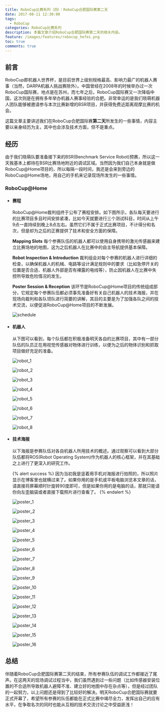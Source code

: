 ```yaml
---
title: RoboCup比赛系列（四）：RoboCup合肥国际赛第二天
date: 2017-08-11 12:30:00
tags:
  - RoboCup
categories: RoboCup比赛系列
description: 本篇文章介绍RoboCup合肥国际赛第二天的相关内容。
feature: /images/features/robocup_hefei.png
toc: true
comments: true
---
```


## 前言

RoboCup即机器人世界杯，是目前世界上级别规格最高、影响力最广的机器人赛事（当然，DARPA机器人挑战赛除外）。中国曾经在2008年的时候举办过一次RoboCup国际赛，地点是在苏州，而七年之后，RoboCup国际赛又一次降临中国，这次则是在拥有多年举办机器人赛事经验的合肥。非常幸运的是我们晓萌机器人团队能够被邀请参与本次比赛新增的BSR项目，并获得免费近距离观摩比赛的机会。

这篇文章主要讲述我们在RoboCup合肥国际赛**第二天**所发生的一些事情，内容主要以亲身经历为主，其中也会涉及技术方面，但不是重点。

<!--more-->

## 经历

由于我们晓萌队要准备接下来的BSR(Benchmark Service Robot)预赛，所以这一天我基本上都待在BSR比赛场地附近的调试区域。当然因为我们自己本身就是做RoboCup@Home项目的，所以每隔一段时间，我还是会来到旁边的RoboCup@Home场地，用自己的手机来记录现场所发生的一些事情。

### RoboCup@Home

- #### 赛程

  RoboCup@Home裁判组终于公布了赛程安排。如下图所示，各队每天要进行的比赛项目多且时间安排紧凑，比如今天就要进行三个测试科目，时间从上午9点一直持续到晚上8点左右。虽然它们不属于正式比赛项目，不计得分和名次，但是却为之后的正赛提供了技术和安全方面的保障。

  **Mapping Slots**
  每个参赛队伍的机器人都可以使用自身携带的激光传感器来建立比赛场地的地图，这为之后机器人在比赛中的自主导航提供基本保障。

  **Robot Inspection & Introduction**
  裁判组会对每个参赛的机器人进行详细的检查，以确保机器人的机械、电路等设计满足规则中的要求（比如急停开关的位置是否合适、机器人外部是否有裸露的电线等），防止因机器人在比赛中失控所导致危险情况的发生。

  **Poster Session & Reception**
  该环节是RoboCup@Home项目的传统组成部分，它规定每个参赛队伍都必须事先准备好有关自己机器人的技术海报，并在现场向裁判和各队领队进行简要的讲解，其目的主要是为了加强各队之间的技术交流，以便促进RoboCup@Home项目的不断发展。

  ![schedule](https://media.myyerrol.io/images/robocup_competitions/4_hefei/robocup@home/schedule/schedule.jpg)

- #### 机器人

  从下图可以看到，每个队伍都在积极准备明天各自的比赛项目，其中有一部分队伍的队员正在用视觉传感器对物体进行训练，以便为之后的物体识别和抓取项目做好充足的准备。

  ![robot_1](https://media.myyerrol.io/images/robocup_competitions/4_hefei/robocup@home/robot/robot_1.jpg)

  ![robot_2](https://media.myyerrol.io/images/robocup_competitions/4_hefei/robocup@home/robot/robot_2.jpg)

  ![robot_3](https://media.myyerrol.io/images/robocup_competitions/4_hefei/robocup@home/robot/robot_3.jpg)

  ![robot_4](https://media.myyerrol.io/images/robocup_competitions/4_hefei/robocup@home/robot/robot_4.jpg)

  ![robot_5](https://media.myyerrol.io/images/robocup_competitions/4_hefei/robocup@home/robot/robot_5.jpg)

  ![robot_6](https://media.myyerrol.io/images/robocup_competitions/4_hefei/robocup@home/robot/robot_6.jpg)

  ![robot_7](https://media.myyerrol.io/images/robocup_competitions/4_hefei/robocup@home/robot/robot_7.jpg)

  ![robot_8](https://media.myyerrol.io/images/robocup_competitions/4_hefei/robocup@home/robot/robot_8.jpg)

- #### 技术海报

  以下海报是参赛队伍对各自机器人所用技术的概述。通过观察可以看到大部分队伍都将ROS(Robot Operating System)作为机器人的核心框架，并在其基础之上进行了更深入的研究工作。

  {% alert success %}
  因为当初我是竖着用手机对海报进行拍照的，所以照片显示在博客里也就横过来了。如果你用的是手机或平板电脑浏览本文章的话，请直接将屏幕顺时针旋转90度即可，但是如果你用的是电脑的话，那就只能请你向左歪脑袋或者直接下载照片进行查看了。
  {% endalert %}

  ![poster_1](https://media.myyerrol.io/images/robocup_competitions/4_hefei/robocup@home/poster/poster_1.jpg)

  ![poster_2](https://media.myyerrol.io/images/robocup_competitions/4_hefei/robocup@home/poster/poster_2.jpg)

  ![poster_3](https://media.myyerrol.io/images/robocup_competitions/4_hefei/robocup@home/poster/poster_3.jpg)

  ![poster_4](https://media.myyerrol.io/images/robocup_competitions/4_hefei/robocup@home/poster/poster_4.jpg)

  ![poster_5](https://media.myyerrol.io/images/robocup_competitions/4_hefei/robocup@home/poster/poster_5.jpg)

  ![poster_6](https://media.myyerrol.io/images/robocup_competitions/4_hefei/robocup@home/poster/poster_6.jpg)

  ![poster_7](https://media.myyerrol.io/images/robocup_competitions/4_hefei/robocup@home/poster/poster_7.jpg)

  ![poster_8](https://media.myyerrol.io/images/robocup_competitions/4_hefei/robocup@home/poster/poster_8.jpg)

  ![poster_9](https://media.myyerrol.io/images/robocup_competitions/4_hefei/robocup@home/poster/poster_9.jpg)

  ![poster_10](https://media.myyerrol.io/images/robocup_competitions/4_hefei/robocup@home/poster/poster_10.jpg)

  ![poster_11](https://media.myyerrol.io/images/robocup_competitions/4_hefei/robocup@home/poster/poster_11.jpg)

  ![poster_12](https://media.myyerrol.io/images/robocup_competitions/4_hefei/robocup@home/poster/poster_12.jpg)

  ![poster_13](https://media.myyerrol.io/images/robocup_competitions/4_hefei/robocup@home/poster/poster_13.jpg)

  ![poster_14](https://media.myyerrol.io/images/robocup_competitions/4_hefei/robocup@home/poster/poster_14.jpg)

  ![poster_15](https://media.myyerrol.io/images/robocup_competitions/4_hefei/robocup@home/poster/poster_15.jpg)

  ![poster_16](https://media.myyerrol.io/images/robocup_competitions/4_hefei/robocup@home/poster/poster_16.jpg)

## 总结

伴随着RoboCup合肥国际赛第二天的结束，所有参赛队伍的调试工作都接近了尾声。在这两天的现场调试过程当中，我们虽然遇到过一些问题（比如传感器安装位置的不合适所导致机器人避障不准、建立好的地图中存在杂点等），但是经过团队的一起努力，以上问题还是得到了比较好的解决。明天RoboCup合肥国际赛就要正式开幕了，希望所有参赛的队伍都能在正式比赛中竭尽全力，发挥出自己的应有水平，在争取名次的同时也能从互相的技术交流讨论之中受益匪浅！
